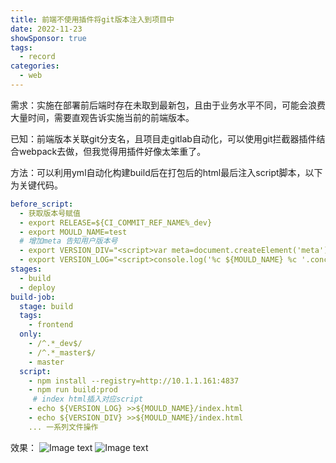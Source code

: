 ```yaml
---
title: 前端不使用插件将git版本注入到项目中
date: 2022-11-23
showSponsor: true
tags:
  - record
categories:
  - web
---
```


需求：实施在部署前后端时存在未取到最新包，且由于业务水平不同，可能会浪费大量时间，需要直观告诉实施当前的前端版本。

已知：前端版本关联git分支名，且项目走gitlab自动化，可以使用git拦截器插件结合webpack去做，但我觉得用插件好像太笨重了。

方法：可以利用yml自动化构建build后在打包后的html最后注入script脚本，以下为关键代码。

```yml
before_script:
  - 获取版本号赋值
  - export RELEASE=${CI_COMMIT_REF_NAME%_dev}
  - export MOULD_NAME=test
  # 增加meta 告知用户版本号
  - export VERSION_DIV="<script>var meta=document.createElement('meta');meta.name='${MOULD_NAME}';meta.content='${RELEASE}';if (document.getElementsByTagName('head')[0]) {document.getElementsByTagName('head')[0].appendChild(meta)}</script>"
  - export VERSION_LOG="<script>console.log('%c ${MOULD_NAME} %c '.concat('${RELEASE}',' '),'background:#35495e;padding:1px;border-radius:3px 0 0 3px;color:#fff','background:#41b883;padding:1px;border-radius:0 3px 3px 0;color:#fff')</script>"
stages:
  - build
  - deploy
build-job:
  stage: build
  tags:
    - frontend
  only:
    - /^.*_dev$/
    - /^.*_master$/
    - master
  script:
    - npm install --registry=http://10.1.1.161:4837
    - npm run build:prod
     # index html插入对应script
    - echo ${VERSION_LOG} >>${MOULD_NAME}/index.html
    - echo ${VERSION_DIV} >>${MOULD_NAME}/index.html
	... 一系列文件操作
```
效果：
![Image text](https://stride.fun/public/uploads/blog/ee026694930f4d6da7d61cd92fe48e5b.png)
![Image text](https://stride.fun/public/uploads/blog/ffaa2f22318e40aab87bbbfafd9204ce.png)